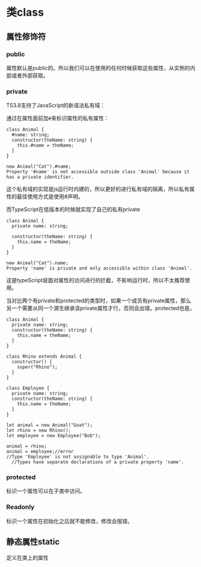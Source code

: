 # 类class

## 属性修饰符

### public

属性默认是public的。所以我们可以在使用的任何时候获取这些属性，从实例的内部或者外部获取。

### private

TS3.8支持了JavaScript的新语法私有域：

通过在属性面前加`#`来标识属性的私有属性：

```
class Animal {
  #name: string;
  constructor(theName: string) {
    this.#name = theName;
  }
}

new Animal("Cat").#name;
Property '#name' is not accessible outside class 'Animal' because it has a private identifier.
```

这个私有域的实现是js运行时内建的，所以更好的进行私有域的隔离，所以私有属性的最佳使用方式是使用#声明。

而TypeScript在低版本的时候就实现了自己的私有private

```
class Animal {
  private name: string;

  constructor(theName: string) {
    this.name = theName;
  }
}

new Animal("Cat").name;
Property 'name' is private and only accessible within class 'Animal'.
```

这是typeScript层面对属性的访问进行的拦截，不影响运行时，所以不太推荐使用。

当对比两个有private和protected的类型时，如果一个成员有private属性，那么另一个需要从同一个源生继承该private属性才行，否则会出错。protected也是。

```
class Animal {
  private name: string;
  constructor(theName: string) {
    this.name = theName;
  }
}

class Rhino extends Animal {
  constructor() {
    super("Rhino");
  }
}

class Employee {
  private name: string;
  constructor(theName: string) {
    this.name = theName;
  }
}

let animal = new Animal("Goat");
let rhino = new Rhino();
let employee = new Employee("Bob");

animal = rhino;
animal = employee;//error
//Type 'Employee' is not assignable to type 'Animal'.
  //Types have separate declarations of a private property 'name'.
```

### protected

标识一个属性可以在子类中访问。

### Readonly

标识一个属性在初始化之后就不能修改，修改会报错。

## 静态属性static

定义在类上的属性